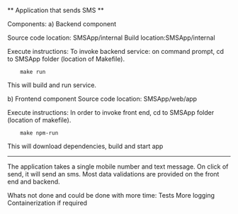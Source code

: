 ** Application that sends SMS **

Components: 
a) Backend component 

Source code location: SMSApp/internal
Build location:SMSApp/internal

Execute instructions:
To invoke backend service: on command prompt, cd to SMSApp folder (location of Makefile).
``` 
    make run 
```

This will build and run service. 

b) Frontend component
Source code location: SMSApp/web/app

Execute instructions:
In order to invoke front end, cd to SMSApp folder (location of makefile).
```
    make npm-run
```
This will download dependencies, build and start app

-------------

The application takes a single mobile number and text message. On click of send, it will send an sms. 
Most data validations are provided on the front end and backend. 

Whats not done and could be done with more time: 
Tests
More logging
Containerization if required